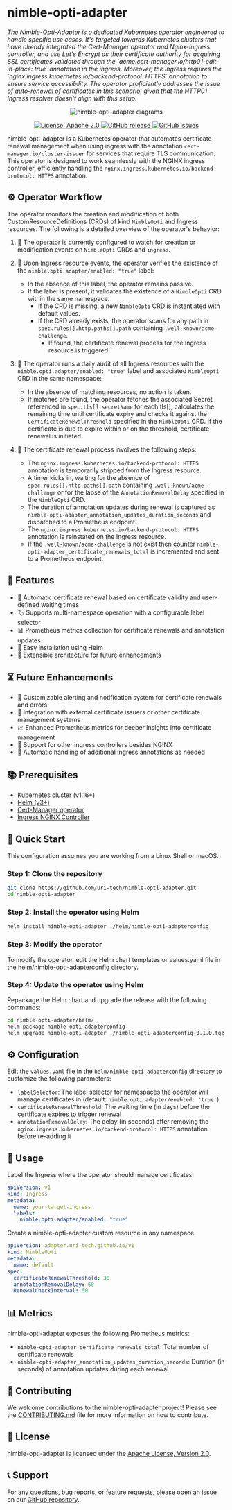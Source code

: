 # nimble-opti-adapter

<p><i>The Nimble-Opti-Adapter is a dedicated Kubernetes operator engineered to handle specific use cases. It's targeted towards Kubernetes clusters that have already integrated the Cert-Manager operator and Nginx-Ingress controller, and use Let's Encrypt as their certificate authority for acquiring SSL certificates validated through the `acme.cert-manager.io/http01-edit-in-place: true` annotation in the ingress. Moreover, the ingress requires the `nginx.ingress.kubernetes.io/backend-protocol: HTTPS` annotation to ensure service accessibility. The operator proficiently addresses the issue of auto-renewal of certificates in this scenario, given that the HTTP01 Ingress resolver doesn't align with this setup.
</i></p>

<p align="center">
  <!-- <img src="diagrams/main.png" alt="nimble-opti-adapter diagrams" width="300" height="300"> -->
  <img src="diagrams/main.png" alt="nimble-opti-adapter diagrams">
</p>

<p align="center">
  <!-- <a href="https://github.com/uri-tech/nimble-opti-adapter/actions">
    <img alt="Build Status" src="diagrams/main.png">
  </a> -->
  <a href="https://github.com/uri-tech/nimble-opti-adapter/blob/master/LICENSE">
    <img alt="License: Apache 2.0" src="https://img.shields.io/badge/License-Apache%202.0-blue.svg">
  </a>
  <a href="https://github.com/uri-tech/nimble-opti-adapter/releases">
    <img alt="GitHub release" src="https://img.shields.io/github/v/release/uri-tech/nimble-opti-adapter">
  </a>
  <a href="https://github.com/uri-tech/nimble-opti-adapter/issues">
    <img alt="GitHub issues" src="https://img.shields.io/github/issues/uri-tech/nimble-opti-adapter">
  </a>
</p>

nimble-opti-adapter is a Kubernetes operator that automates certificate renewal management when using ingress with the annotation `cert-manager.io/cluster-issuer` for services that require TLS communication. This operator is designed to work seamlessly with the NGINX ingress controller, efficiently handling the `nginx.ingress.kubernetes.io/backend-protocol: HTTPS` annotation.

## ⚙️ Operator Workflow

The operator monitors the creation and modification of both CustomResourceDefinitions (CRDs) of kind `NimbleOpti` and Ingress resources. The following is a detailed overview of the operator's behavior:

1. 🚫 The operator is currently configured to watch for creation or modification events on `NimbleOpti` CRDs and `ingress`.

2. 🚦 Upon Ingress resource events, the operator verifies the existence of the `nimble.opti.adapter/enabled: "true"` label:
   - In the absence of this label, the operator remains passive.
   - If the label is present, it validates the existence of a `NimbleOpti` CRD within the same namespace. 
     - If the CRD is missing, a new `NimbleOpti` CRD is instantiated with default values. 
     - If the CRD already exists, the operator scans for any path in `spec.rules[].http.paths[].path` containing `.well-known/acme-challenge`.
       - If found, the certificate renewal process for the Ingress resource is triggered.

3. 📆 The operator runs a daily audit of all Ingress resources with the `nimble.opti.adapter/enabled: "true"` label and associated `NimbleOpti` CRD in the same namespace:
   - In the absence of matching resources, no action is taken.
   - If matches are found, the operator fetches the associated Secret referenced in `spec.tls[].secretName` for each tls[], calculates the remaining time until certificate expiry and checks it against the `CertificateRenewalThreshold` specified in the `NimbleOpti` CRD. If the certificate is due to expire within or on the threshold, certificate renewal is initiated.

4. 🔄 The certificate renewal process involves the following steps:
   - The `nginx.ingress.kubernetes.io/backend-protocol: HTTPS` annotation is temporarily stripped from the Ingress resource.
   - A timer kicks in, waiting for the absence of `spec.rules[].http.paths[].path` containing `.well-known/acme-challenge` or for the lapse of the `AnnotationRemovalDelay` specified in the `NimbleOpti` CRD.
   - The duration of annotation updates during renewal is captured as `nimble-opti-adapter_annotation_updates_duration_seconds` and dispatched to a Prometheus endpoint.
   - The `nginx.ingress.kubernetes.io/backend-protocol: HTTPS` annotation is reinstated on the Ingress resource.
   - If the  `.well-known/acme-challenge` is not exist then counter `nimble-opti-adapter_certificate_renewals_total` is incremented and sent to a Prometheus endpoint.
<!-- ![nimble-opti-adapter Diagram](diagram.png) -->

## 🌟 Features

- 🔄 Automatic certificate renewal based on certificate validity and user-defined waiting times
- 🏷️ Supports multi-namespace operation with a configurable label selector
- 📊 Prometheus metrics collection for certificate renewals and annotation updates
- 🚀 Easy installation using Helm
- 🔌 Extensible architecture for future enhancements

## ⏳ Future Enhancements

- 🔔 Customizable alerting and notification system for certificate renewals and errors
- 🔗 Integration with external certificate issuers or other certificate management systems
- 📈 Enhanced Prometheus metrics for deeper insights into certificate management
- 🚦 Support for other ingress controllers besides NGINX
- 📝 Automatic handling of additional ingress annotations as needed

## 📚 Prerequisites

- Kubernetes cluster (v1.16+)
- [Helm (v3+)](https://helm.sh/docs/intro/install)
- [Cert-Manager operator](https://github.com/cert-manager/cert-manager)
- [Ingress NGINX Controller](https://github.com/kubernetes/ingress-nginx)

## 🚀 Quick Start

This configuration assumes you are working from a Linux Shell or macOS.

### Step 1: Clone the repository

```bash
git clone https://github.com/uri-tech/nimble-opti-adapter.git
cd nimble-opti-adapter
```

### Step 2: Install the operator using Helm

```bash
helm install nimble-opti-adapter ./helm/nimble-opti-adapterconfig
```

### Step 3: Modify the operator

To modify the operator, edit the Helm chart templates or values.yaml file in the helm/nimble-opti-adapterconfig directory.

### Step 4: Update the operator using Helm

Repackage the Helm chart and upgrade the release with the following commands:

```bash
cd nimble-opti-adapter/helm/
helm package nimble-opti-adapterconfig
helm upgrade nimble-opti-adapter ./nimble-opti-adapterconfig-0.1.0.tgz
```

## ⚙️ Configuration

Edit the `values.yaml` file in the `helm/nimble-opti-adapterconfig` directory to customize the following parameters:

- `labelSelector`: The label selector for namespaces the operator will manage certificates in (default: `nimble.opti.adapter/enabled: 'true'`)
- `certificateRenewalThreshold`: The waiting time (in days) before the certificate expires to trigger renewal
- `annotationRemovalDelay`: The delay (in seconds) after removing the `nginx.ingress.kubernetes.io/backend-protocol: HTTPS` annotation before re-adding it

## 📝 Usage

Label the Ingress where the operator should manage certificates:

```yaml
apiVersion: v1
kind: Ingress
metadata:
  name: your-target-ingress
  labels:
    nimble.opti.adapter/enabled: "true"
```

Create a nimble-opti-adapter custom resource in any namespace:

```yaml
apiVersion: adapter.uri-tech.github.io/v1
kind: NimbleOpti
metadata:
  name: default
spec:
  certificateRenewalThreshold: 30
  annotationRemovalDelay: 60
  RenewalCheckInterval: 60
```

## 📊 Metrics

nimble-opti-adapter exposes the following Prometheus metrics:

- `nimble-opti-adapter_certificate_renewals_total`: Total number of certificate renewals
- `nimble-opti-adapter_annotation_updates_duration_seconds`: Duration (in seconds) of annotation updates during each renewal

## 🤝 Contributing

We welcome contributions to the nimble-opti-adapter project! Please see the [CONTRIBUTING.md](CONTRIBUTING.md) file for more information on how to contribute.

## 📜 License

nimble-opti-adapter is licensed under the [Apache License, Version 2.0](LICENSE).

## 📞 Support

For any questions, bug reports, or feature requests, please open an issue on our [GitHub repository](https://github.com/uri-tech/nimble-opti-adapter/issues).

<!-- ## Attribution

### Images

Diagram: [Unsplash](https://unsplash.com/photos/U9s5m5L2Gn0) (License: CC0) -->

<!-- git pull --allow-unrelated-histories https://github.com/uri-tech/nimble-opti-adapter main -->

<!-- kubebuilder init --domain nimble-opti-adapter.tech-ua.com --repo github.com/uri-tech/nimble-opti-adapter -->
